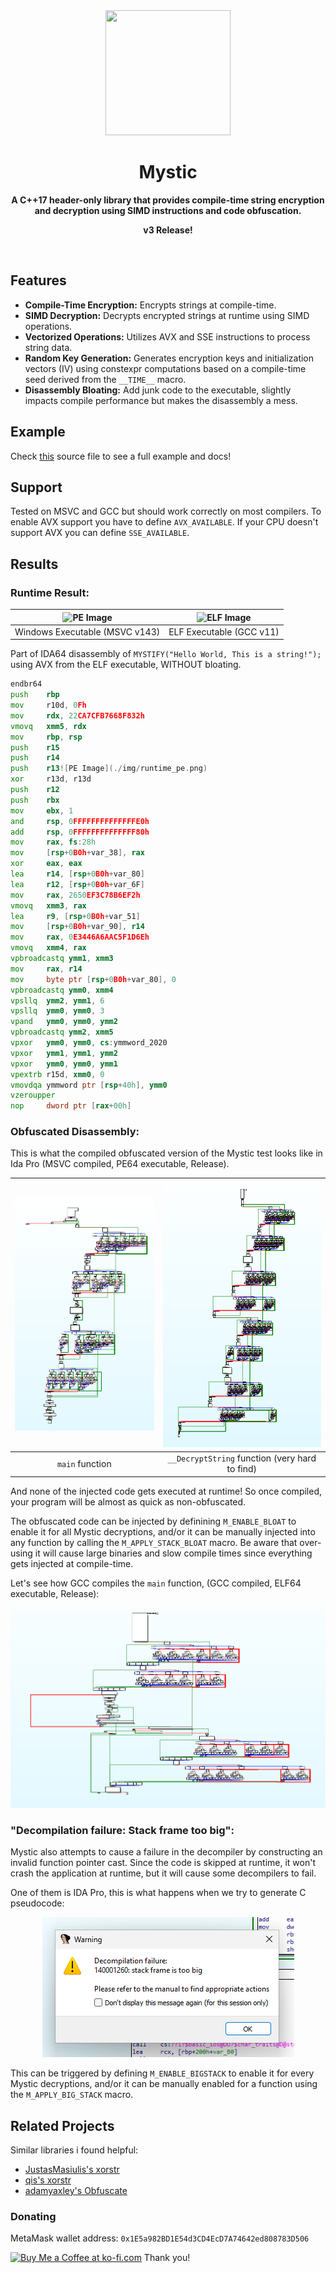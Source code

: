 <div align="center">
	<img src="img/mystic.png" width="200" height="200">
	<h1>Mystic</h1>
	<p>
		<b>A C++17 header-only library that provides compile-time string encryption and decryption using SIMD instructions and code obfuscation.</b>
	</p>
	<p>
	<b>v3 Release!</b>
	</p>
	<br>
</div>

## Features
* **Compile-Time Encryption:** Encrypts strings at compile-time.
* **SIMD Decryption:** Decrypts encrypted strings at runtime using SIMD operations.
* **Vectorized Operations:** Utilizes AVX and SSE instructions to process string data.
* **Random Key Generation:** Generates encryption keys and initialization vectors (IV) using constexpr computations based on a compile-time seed derived from the `__TIME__` macro.
* **Disassembly Bloating:** Add junk code to the executable, slightly impacts compile performance but makes the disassembly a mess.
## Example
Check [this](./tests/example.cpp) source file to see a full example and docs!

## Support

Tested on MSVC and GCC but should work correctly on most compilers. To enable AVX support you have to define `AVX_AVAILABLE`. If your CPU doesn't support AVX you can define `SSE_AVAILABLE`.

## Results

### Runtime Result:

| ![PE Image](./img/runtime_pe.png) | ![ELF Image](./img/runtime_elf.png) |
|:----------------------------------:|:-----------------------------------:|
| Windows Executable (MSVC v143)     | ELF Executable (GCC v11)    |

Part of IDA64 disassembly of `MYSTIFY("Hello World, This is a string!");` using AVX from the ELF executable, WITHOUT bloating.

```asm
endbr64
push    rbp
mov     r10d, 0Fh
mov     rdx, 22CA7CFB7668F832h
vmovq   xmm5, rdx
mov     rbp, rsp
push    r15
push    r14
push    r13![PE Image](./img/runtime_pe.png)
xor     r13d, r13d
push    r12
push    rbx
mov     ebx, 1
and     rsp, 0FFFFFFFFFFFFFFE0h
add     rsp, 0FFFFFFFFFFFFFF80h
mov     rax, fs:28h
mov     [rsp+0B0h+var_38], rax
xor     eax, eax
lea     r14, [rsp+0B0h+var_80]
lea     r12, [rsp+0B0h+var_6F]
mov     rax, 2650EF3C78B6EF2h
vmovq   xmm3, rax
lea     r9, [rsp+0B0h+var_51]
mov     [rsp+0B0h+var_90], r14
mov     rax, 0E3446A6AAC5F1D6Eh
vmovq   xmm4, rax
vpbroadcastq ymm1, xmm3
mov     rax, r14
mov     byte ptr [rsp+0B0h+var_80], 0
vpbroadcastq ymm0, xmm4
vpsllq  ymm2, ymm1, 6
vpsllq  ymm0, ymm0, 3
vpand   ymm0, ymm0, ymm2
vpbroadcastq ymm2, xmm5
vpxor   ymm0, ymm0, cs:ymmword_2020
vpxor   ymm1, ymm1, ymm2
vpxor   ymm0, ymm0, ymm1
vpextrb r15d, xmm0, 0
vmovdqa ymmword ptr [rsp+40h], ymm0
vzeroupper
nop     dword ptr [rax+00h]
```

### Obfuscated Disassembly:
This is what the compiled obfuscated version of the Mystic test looks like in Ida Pro (MSVC compiled, PE64 executable, Release).

| ![Image](./img/ida_graph_msvc_a.png) | ![Image](./img/ida_graph_msvc_b.png) |
|:----------------------------------:|:-----------------------------------:|
| `main` function    | `__DecryptString` function (very hard to find) |


And none of the injected code gets executed at runtime! So once compiled, your program will be almost as quick as non-obfuscated.

The obfuscated code can be injected by definining `M_ENABLE_BLOAT` to enable it for all Mystic decryptions, and/or it can be manually injected into any function by calling the `M_APPLY_STACK_BLOAT` macro. Be aware that over-using it will cause large binaries and slow compile times since everything gets injected at compile-time.

Let's see how GCC compiles the `main` function, (GCC compiled, ELF64 executable, Release):
<div align="center">
<img src="img/ida_graph_gcc_a.png">
</div>

### "Decompilation failure: Stack frame too big":
Mystic also attempts to cause a failure in the decompiler by constructing an invalid function pointer cast. Since the code is skipped at runtime, it won't crash the application at runtime, but it will cause some decompilers to fail.

One of them is IDA Pro, this is what happens when we try to generate C pseudocode:
<div align="center">
<img src="img/ida_bigstack_fail.png">
</div>

This can be triggered by defining `M_ENABLE_BIGSTACK` to enable it for every Mystic decryptions, and/or it can be manually enabled for a function using the `M_APPLY_BIG_STACK` macro. 

## Related Projects
Similar libraries i found helpful:

* [JustasMasiulis's xorstr](https://github.com/JustasMasiulis/xorstr)
* [qis's xorstr](https://github.com/qis/xorstr)
* [adamyaxley's Obfuscate](https://github.com/adamyaxley/Obfuscate)

### Donating
MetaMask wallet address: `0x1E5a982BD1E54d3CD4EcD7A74642ed808783D506`

<a href='https://ko-fi.com/D1D3NTABI' target='_blank'><img height='36' style='border:0px;height:36px;' src='https://storage.ko-fi.com/cdn/kofi2.png?v=3' border='0' alt='Buy Me a Coffee at ko-fi.com' /></a>
Thank you!